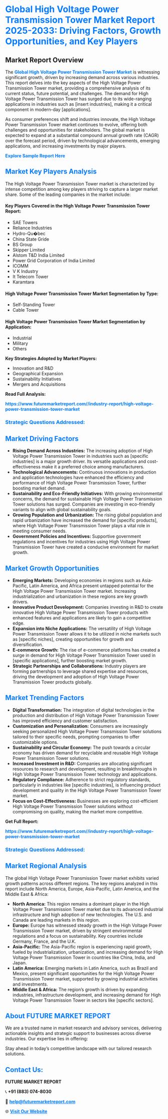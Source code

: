 <h1 style="color: #007BFF;">Global High Voltage Power Transmission Tower Market Report 2025-2033: Driving Factors, Growth Opportunities, and Key Players</h1>

<section id="overview">
<h2>Market Report Overview</h2>
<p>The <a href="https://www.futuremarketreport.com//industry-report/high-voltage-power-transmission-tower-market" style="color: #007BFF; text-decoration: none;"><strong>Global High Voltage Power Transmission Tower Market</strong></a> is witnessing significant growth, driven by increasing demand across various industries. This report delves into the key aspects of the High Voltage Power Transmission Tower market, providing a comprehensive analysis of its current status, future potential, and challenges. The demand for High Voltage Power Transmission Tower has surged due to its wide-ranging applications in industries such as [insert industries], making it a critical component in modern-day [applications].</p>
<p>As consumer preferences shift and industries innovate, the High Voltage Power Transmission Tower market continues to evolve, offering both challenges and opportunities for stakeholders. The global market is expected to expand at a substantial compound annual growth rate (CAGR) over the forecast period, driven by technological advancements, emerging applications, and increasing investments by major players.</p>
</section>

<section id="overview">
<p><a href="https://www.futuremarketreport.com//request-sample/reportId=52698" style="color: #007BFF; text-decoration: none;"><strong>Explore Sample Report Here</strong></a></p>
</section>

<section id="key-players">
<h2 style="color: #007BFF;">Market Key Players Analysis</h2>
<p>The High Voltage Power Transmission Tower market is characterized by intense competition among key players striving to capture a larger market share. Some of the leading companies in the market include:</p>
<h4>Key Players Covered in the High Voltage Power Transmission Tower Report:</h4>
<ul><li>SAE Towers</li><li>Reliance Industries</li><li>Hydro-Qu�bec</li><li>China State Gride</li><li>BS Group</li><li>Skipper Limited</li><li>Alstom T&amp;D India Limited</li><li>Power Grid Corporation of India Limited</li><li>ICOMM</li><li>V K Industry</li><li>It Telecom Tower</li><li>Karamtara</li></ul>
<h4>High Voltage Power Transmission Tower Market Segmentation by Type:</h4>
<ul><li>Self-Standing Tower</li><li>Cable Tower</li></ul>

<h4>High Voltage Power Transmission Tower Market Segmentation by Application:</h4>
<ul><li>Industrial</li><li>Military</li><li>Others</li></ul>
<p><strong>Key Strategies Adopted by Market Players:</strong></p>
<ul>
<li>Innovation and R&D</li>
<li>Geographical Expansion</li>
<li>Sustainability Initiatives</li>
<li>Mergers and Acquisitions</li>
</ul>
</section>

<section>
<p><strong>Read Full Analysis: </strong></p><a href="https://www.futuremarketreport.com//industry-report/high-voltage-power-transmission-tower-market" style="color: #007BFF; text-decoration: none;"><strong>https://www.futuremarketreport.com//industry-report/high-voltage-power-transmission-tower-market</strong></a>
<h3 style="color: #007BFF;">Strategic Questions Addressed:</h3>
</section>

<section id="driving-factors">
<h2 style="color: #007BFF;">Market Driving Factors</h2>
<ul>
<li><strong>Rising Demand Across Industries:</strong> The increasing adoption of High Voltage Power Transmission Tower in industries such as [specific industries] is a major growth driver. Its versatile applications and cost-effectiveness make it a preferred choice among manufacturers.</li>
<li><strong>Technological Advancements:</strong> Continuous innovations in production and application technologies have enhanced the efficiency and performance of High Voltage Power Transmission Tower, further boosting market demand.</li>
<li><strong>Sustainability and Eco-Friendly Initiatives:</strong> With growing environmental concerns, the demand for sustainable High Voltage Power Transmission Tower solutions has surged. Companies are investing in eco-friendly variants to align with global sustainability goals.</li>
<li><strong>Growing Population and Urbanization:</strong> The rising global population and rapid urbanization have increased the demand for [specific products], where High Voltage Power Transmission Tower plays a vital role in meeting consumer needs.</li>
<li><strong>Government Policies and Incentives:</strong> Supportive government regulations and incentives for industries using High Voltage Power Transmission Tower have created a conducive environment for market growth.</li>
</ul>
</section>

<section id="growth-opportunities">
<h2 style="color: #007BFF;">Market Growth Opportunities</h2>
<ul>
<li><strong>Emerging Markets:</strong> Developing economies in regions such as Asia-Pacific, Latin America, and Africa present untapped potential for the High Voltage Power Transmission Tower market. Increasing industrialization and urbanization in these regions are key growth drivers.</li>
<li><strong>Innovative Product Development:</strong> Companies investing in R&D to create innovative High Voltage Power Transmission Tower products with enhanced features and applications are likely to gain a competitive edge.</li>
<li><strong>Expansion into Niche Applications:</strong> The versatility of High Voltage Power Transmission Tower allows it to be utilized in niche markets such as [specific niches], creating opportunities for growth and diversification.</li>
<li><strong>E-commerce Growth:</strong> The rise of e-commerce platforms has created a surge in demand for High Voltage Power Transmission Tower used in [specific applications], further boosting market growth.</li>
<li><strong>Strategic Partnerships and Collaborations:</strong> Industry players are forming partnerships to leverage shared expertise and resources, driving the development and adoption of High Voltage Power Transmission Tower products globally.</li>
</ul>
</section>

<section id="trending-factors">
<h2 style="color: #007BFF;">Market Trending Factors</h2>
<ul>
<li><strong>Digital Transformation:</strong> The integration of digital technologies in the production and distribution of High Voltage Power Transmission Tower has improved efficiency and customer satisfaction.</li>
<li><strong>Customization and Personalization:</strong> Consumers are increasingly seeking personalized High Voltage Power Transmission Tower solutions tailored to their specific needs, prompting companies to offer customizable options.</li>
<li><strong>Sustainability and Circular Economy:</strong> The push towards a circular economy has driven demand for recyclable and reusable High Voltage Power Transmission Tower solutions.</li>
<li><strong>Increased Investment in R&D:</strong> Companies are allocating significant resources to research and development, resulting in breakthroughs in High Voltage Power Transmission Tower technology and applications.</li>
<li><strong>Regulatory Compliance:</strong> Adherence to strict regulatory standards, particularly in industries like [specific industries], is influencing product development and quality in the High Voltage Power Transmission Tower market.</li>
<li><strong>Focus on Cost-Effectiveness:</strong> Businesses are exploring cost-efficient High Voltage Power Transmission Tower solutions without compromising on quality, making the market more competitive.</li>
</ul>
</section>

<section>
<p><strong>Get Full Report: </strong></p><a href="https://www.futuremarketreport.com//industry-report/high-voltage-power-transmission-tower-market" style="color: #007BFF; text-decoration: none;"><strong>https://www.futuremarketreport.com//industry-report/high-voltage-power-transmission-tower-market</strong></a>
<h3 style="color: #007BFF;">Strategic Questions Addressed:</h3>
</section>


<section id="regional-analysis">
<h2 style="color: #007BFF;">Market Regional Analysis</h2>
<p>The global High Voltage Power Transmission Tower market exhibits varied growth patterns across different regions. The key regions analyzed in this report include North America, Europe, Asia-Pacific, Latin America, and the Middle East & Africa:</p>
<ul>
<li><strong>North America:</strong> This region remains a dominant player in the High Voltage Power Transmission Tower market due to its advanced industrial infrastructure and high adoption of new technologies. The U.S. and Canada are leading markets in this region.</li>
<li><strong>Europe:</strong> Europe has witnessed steady growth in the High Voltage Power Transmission Tower market, driven by stringent environmental regulations and a focus on sustainability. Key countries include Germany, France, and the U.K.</li>
<li><strong>Asia-Pacific:</strong> The Asia-Pacific region is experiencing rapid growth, fueled by industrialization, urbanization, and increasing demand for High Voltage Power Transmission Tower in countries like China, India, and Japan.</li>
<li><strong>Latin America:</strong> Emerging markets in Latin America, such as Brazil and Mexico, present significant opportunities for the High Voltage Power Transmission Tower market, supported by growing industrial activities and investments.</li>
<li><strong>Middle East & Africa:</strong> The region’s growth is driven by expanding industries, infrastructure development, and increasing demand for High Voltage Power Transmission Tower in sectors like [specific sectors].</li>
</ul>
</section>

<footer>
<h2 style="color: #007BFF;">About FUTURE MARKET REPORT</h2>
<p>We are a trusted name in market research and advisory services, delivering actionable insights and strategic support to businesses across diverse industries. Our expertise lies in offering:</p>

<p>Stay ahead in today’s competitive landscape with our tailored research solutions.</p>

<h2 style="color: #007BFF;">Contact Us:</h2>
<p><strong>FUTURE MARKET REPORT</strong></p>
<p>📞 <strong>+91 (883) 074-8030</strong></p>
<p>📧 <strong><a href="mailto:help@futuremarketreport.com" style="color: #007BFF;">help@futuremarketreport.com</a></strong></p>
<p>🌐 <strong><a href="https://www.futuremarketreport.com/" style="color: #007BFF;">Visit Our Website</a></strong></p>
</footer>
